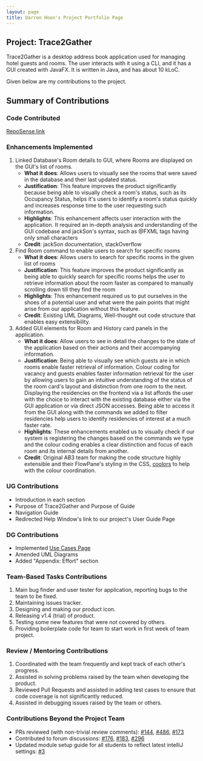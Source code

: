 ```yaml
---
layout: page
title: Darren Hoon's Project Portfolio Page
---
```


## Project: Trace2Gather
Trace2Gather is a desktop address book application used for managing hotel guests and rooms. The user interacts with it using a CLI, and it has a GUI created with JavaFX. It is written in Java, and has about 10 kLoC.

Given below are my contributions to the project.

## Summary of Contributions

### Code Contributed
[RepoSense link](https://nus-cs2103-ay2122s1.github.io/tp-dashboard/?search=t13-3&sort=groupTitle&sortWithin=title&since=2021-09-17&timeframe=commit&mergegroup=&groupSelect=groupByRepos&breakdown=false&tabOpen=true&tabType=authorship&tabAuthor=darrenhoon&tabRepo=AY2122S1-CS2103T-T13-3%2Ftp%5Bmaster%5D&authorshipIsMergeGroup=false&authorshipFileTypes=docs~functional-code~test-code&authorshipIsBinaryFileTypeChecked=false)

### Enhancements Implemented
1. Linked Database's Room details to GUI, where Rooms are displayed on the GUI's list of rooms.
    * <b>What it does</b>: Allows users to visually see the rooms that were saved in the database and their last updated status.
    * <b>Justification</b>: This feature improves the product significantly because being able to visually check a room's status, such as its Occupancy Status, helps it's users to identify a room's status quickly and increases response time to the user requesting such information.
    * <b>Highlights</b>: This enhancement affects user interaction with the application. It required an in-depth analysis and understanding of the GUI codebase and jackSon's syntax, such as @FXML tags having only small characters
    * <b>Credit</b>: jackSon documentation, stackOverflow
2. Find Room command to enable users to search for specific rooms
    * <b>What it does</b>: Allows users to search for specific rooms in the given list of rooms
    * <b>Justification</b>: This feature improves the product significantly as being able to quickly search for specific rooms helps the user to retrieve information about the room faster as compared to manually scrolling down till they find the room
    * <b>Highlights</b>: This enhancement required us to put ourselves in the shoes of a potential user and what were the pain points that might arise from our application without this feature.
    * <b>Credit</b>: Existing UML Diagrams, Well-thought out code structure that enables easy extensibility.
3. Added GUI elements for Room and History card panels in the application.
    * <b>What it does</b>: Allow users to see in detail the changes to the state of the application based on their actions and their accompanying information.
    * <b>Justification</b>: Being able to visually see which guests are in which rooms enable faster retrieval of information. Colour coding for vacancy and guests enables faster information retrieval for the user by allowing users to gain an intuitive understanding of the status of the room card's layout and distinction from one room to the next.
      <br>Displaying the residencies on the frontend via a list affords the user with the choice to interact with the existing database either via the GUI application or via direct JSON accesses. Being able to access it from the GUI along with the commands we added to filter residencies help users to identify residencies of interest at a much faster rate.
    * <b>Highlights</b>: These enhancements enabled us to visually check if our system is registering the changes based on the commands we type and the colour coding enables a clear distinction and focus of each room and its internal details from another.
    * <b>Credit</b>: Original AB3 team for making the code structure highly extensible and their FlowPane's styling in the CSS, [coolors](https://coolors.co/) to help with the colour coordination.
    

### UG Contributions
* Introduction in each section
* Purpose of Trace2Gather and Purpose of Guide
* Navigation Guide
* Redirected Help Window's link to our project's User Guide Page

### DG Contributions
* Implemented [Use Cases Page](https://ay2122s1-cs2103t-t13-3.github.io/tp/UseCases.html)
* Amended UML Diagrams
* Added "Appendix: Effort" section

### Team-Based Tasks Contributions
1. Main bug finder and user tester for application, reporting bugs to the team to be fixed.
2. Maintaining issues tracker.
3. Designing and making our product icon.
4. Releasing v1.4 (trial) of product.
5. Testing some new features that were not covered by others.
6. Providing boilerplate code for team to start work in first week of team project.

### Review / Mentoring Contributions
1. Coordinated with the team frequently and kept track of each other's progress.
2. Assisted in solving problems raised by the team when developing the product.
3. Reviewed Pull Requests and assisted in adding test cases to ensure that code coverage is not significantly reduced.
4. Assisted in debugging issues raised by the team or others.

### Contributions Beyond the Project Team
* PRs reviewed (with non-trivial review comments): [\#144](https://github.com/nus-cs2103-AY2122S1/ip/pull/144), [\#486](https://github.com/nus-cs2103-AY2122S1/ip/pull/486), [\#173](https://github.com/nus-cs2103-AY2122S1/ip/pull/173)
* Contributed to forum discussions: [\#176](https://github.com/nus-cs2103-AY2122S1/forum/issues/176), [\#183](https://github.com/nus-cs2103-AY2122S1/forum/issues/183), [\#296](https://github.com/nus-cs2103-AY2122S1/forum/issues/296)
* Updated module setup guide for all students to reflect latest intelliJ settings: [\#3](https://github.com/se-edu/guides/pull/3)
